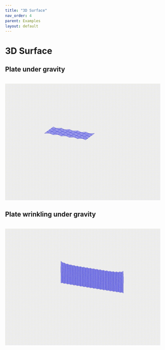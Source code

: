```yaml
---
title: "3D Surface"
nav_order: 4
parent: Examples
layout: default
---
```


# 3D Surface

## Plate under gravity
<br/><img src='../assets/videos/plate_1.gif' width="600">

## Plate wrinkling under gravity
<br/><img src='../assets/videos/plate_2.gif' width="600">
